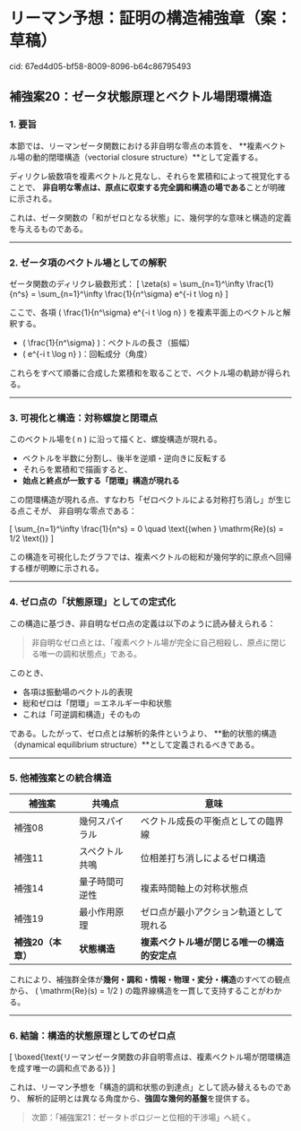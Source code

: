 # リーマン予想：証明の構造補強章（案：草稿）

cid: 67ed4d05-bf58-8009-8096-b64c86795493

## 補強案20：ゼータ状態原理とベクトル場閉環構造

### 1. 要旨

本節では、リーマンゼータ関数における非自明な零点の本質を、
**複素ベクトル場の動的閉環構造（vectorial closure structure）**として定義する。

ディリクレ級数項を複素ベクトルと見なし、それらを累積和によって視覚化することで、
**非自明な零点は、原点に収束する完全調和構造の場である**ことが明確に示される。

これは、ゼータ関数の「和がゼロとなる状態」に、幾何学的な意味と構造的定義を与えるものである。

---

### 2. ゼータ項のベクトル場としての解釈

ゼータ関数のディリクレ級数形式：
\[ \zeta(s) = \sum_{n=1}^\infty \frac{1}{n^s} = \sum_{n=1}^\infty \frac{1}{n^\sigma} e^{-i t \log n} \]

ここで、各項 \( \frac{1}{n^\sigma} e^{-i t \log n} \) を複素平面上のベクトルと解釈する。

- \( \frac{1}{n^\sigma} \)：ベクトルの長さ（振幅）
- \( e^{-i t \log n} \)：回転成分（角度）

これらをすべて順番に合成した累積和を取ることで、ベクトル場の軌跡が得られる。

---

### 3. 可視化と構造：対称螺旋と閉環点

このベクトル場を\( n \) に沿って描くと、螺旋構造が現れる。

- ベクトルを半数に分割し、後半を逆順・逆向きに反転する
- それらを累積和で描画すると、
- **始点と終点が一致する「閉環」構造が現れる**

この閉環構造が現れる点、すなわち「ゼロベクトルによる対称打ち消し」が生じる点こそが、
非自明な零点である：

\[ \sum_{n=1}^\infty \frac{1}{n^s} = 0 \quad \text{(when } \mathrm{Re}(s) = 1/2 \text{)} \]

この構造を可視化したグラフでは、複素ベクトルの総和が幾何学的に原点へ回帰する様が明瞭に示される。

---

### 4. ゼロ点の「状態原理」としての定式化

この構造に基づき、非自明なゼロ点の定義は以下のように読み替えられる：

> 非自明なゼロ点とは、「複素ベクトル場が完全に自己相殺し、原点に閉じる唯一の調和状態点」である。

このとき、

- 各項は振動場のベクトル的表現
- 総和ゼロは「閉環」＝エネルギー中和状態
- これは「可逆調和構造」そのもの

である。したがって、ゼロ点とは解析的条件というより、
**動的状態的構造（dynamical equilibrium structure）**として定義されるべきである。

---

### 5. 他補強案との統合構造

| 補強案 | 共鳴点 | 意味 |
|--------|--------|------|
| 補強08 | 幾何スパイラル | ベクトル成長の平衡点としての臨界線 |
| 補強11 | スペクトル共鳴 | 位相差打ち消しによるゼロ構造 |
| 補強14 | 量子時間可逆性 | 複素時間軸上の対称状態点 |
| 補強19 | 最小作用原理 | ゼロ点が最小アクション軌道として現れる |
| **補強20（本章）** | **状態構造** | **複素ベクトル場が閉じる唯一の構造的安定点** |

これにより、補強群全体が**幾何・調和・情報・物理・変分・構造**のすべての観点から、
\( \mathrm{Re}(s) = 1/2 \) の臨界線構造を一貫して支持することがわかる。

---

### 6. 結論：構造的状態原理としてのゼロ点

\[
\boxed{\text{リーマンゼータ関数の非自明零点は、複素ベクトル場が閉環構造を成す唯一の調和点である}}
\]

これは、リーマン予想を「構造的調和状態の到達点」として読み替えるものであり、
解析的証明とは異なる角度から、**強固な幾何的基盤**を提供する。

> 次節：「補強案21：ゼータトポロジーと位相的干渉場」へ続く。
